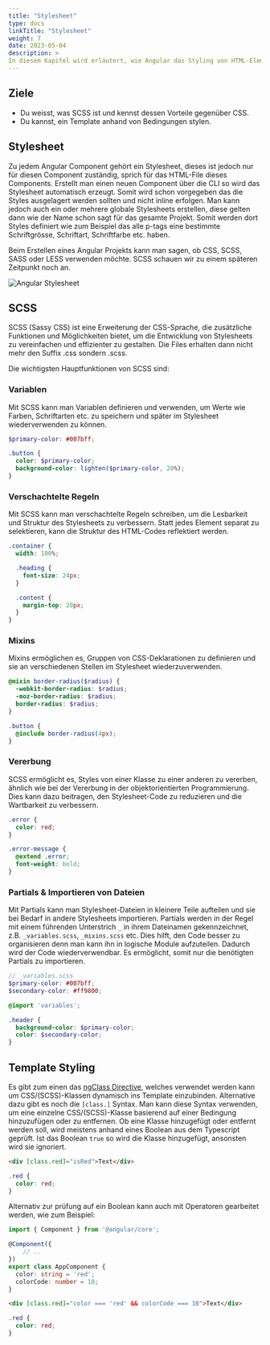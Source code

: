 ```yaml
---
title: "Stylesheet"
type: docs
linkTitle: "Stylesheet"
weight: 7
date: 2023-05-04
description: >
In diesem Kapitel wird erläutert, wie Angular das Styling von HTML-Elementen vorsieht.
---
```

## Ziele
* Du weisst, was SCSS ist und kennst dessen Vorteile gegenüber CSS.
* Du kannst, ein Template anhand von Bedingungen stylen.

## Stylesheet
Zu jedem Angular Component gehört ein Stylesheet, dieses ist jedoch nur für diesen Component zuständig, sprich für das HTML-File dieses Components. Erstellt man einen neuen Component über die CLI so wird das Stylesheet automatisch erzeugt.
Somit wird schon vorgegeben das die Styles ausgelagert werden sollten und nicht inline erfolgen. Man kann jedoch auch ein oder mehrere globale Stylesheets erstellen, diese gelten dann wie der Name schon sagt für das gesamte Projekt. Somit werden dort Styles definiert wie zum Beispiel das alle p-tags eine bestimmte Schriftgrösse, Schriftart, Schriftfarbe etc. haben.

Beim Erstellen eines Angular Projekts kann man sagen, ob CSS, SCSS, SASS oder LESS verwenden möchte. SCSS schauen wir zu einem späteren Zeitpunkt noch an.

![Angular Stylesheet](../images/angular-stylesheet.png)

## SCSS
SCSS (Sassy CSS) ist eine Erweiterung der CSS-Sprache, die zusätzliche Funktionen und Möglichkeiten bietet, um die Entwicklung von Stylesheets zu vereinfachen und effizienter zu gestalten. Die Files erhalten dann nicht mehr den Suffix .css sondern .scss.

Die wichtigsten Hauptfunktionen von SCSS sind:

### Variablen
Mit SCSS kann man Variablen definieren und verwenden, um Werte wie Farben, Schriftarten etc. zu speichern und später im Stylesheet wiederverwenden zu können.

```scss
$primary-color: #007bff;

.button {
  color: $primary-color;
  background-color: lighten($primary-color, 20%);
}
```

### Verschachtelte Regeln
Mit SCSS kann man verschachtelte Regeln schreiben, um die Lesbarkeit und Struktur des Stylesheets zu verbessern. Statt jedes Element separat zu selektieren, kann die Struktur des HTML-Codes reflektiert werden.

```scss
.container {
  width: 100%;

  .heading {
    font-size: 24px;
  }

  .content {
    margin-top: 20px;
  }
}
```

### Mixins
Mixins ermöglichen es, Gruppen von CSS-Deklarationen zu definieren und sie an verschiedenen Stellen im Stylesheet wiederzuverwenden.

```scss
@mixin border-radius($radius) {
  -webkit-border-radius: $radius;
  -moz-border-radius: $radius;
  border-radius: $radius;
}

.button {
  @include border-radius(4px);
}
```

### Vererbung
SCSS ermöglicht es, Styles von einer Klasse zu einer anderen zu vererben, ähnlich wie bei der Vererbung in der objektorientierten Programmierung. Dies kann dazu beitragen, den Stylesheet-Code zu reduzieren und die Wartbarkeit zu verbessern.

```scss
.error {
  color: red;
}

.error-message {
  @extend .error;
  font-weight: bold;
}
```

### Partials & Importieren von Dateien
Mit Partials kann man Stylesheet-Dateien in kleinere Teile aufteilen und sie bei Bedarf in andere Stylesheets importieren. Partials werden in der Regel mit einem führenden Unterstrich `_` in ihrem Dateinamen gekennzeichnet, z.B. `_variables.scss`, `_mixins.scss` etc. Dies hilft, den Code besser zu organisieren denn man kann ihn in logische Module aufzuteilen. Dadurch wird der Code wiederverwendbar. Es ermöglicht, somit nur die benötigten Partials zu importieren.

```scss
// _variables.scss
$primary-color: #007bff;
$secondary-color: #ff9800;
```
```scss
@import 'variables';

.header {
  background-color: $primary-color;
  color: $secondary-color;
}
```


## Template Styling
Es gibt zum einen das [ngClass Directive](../03_7_ts_directives#ngclass), welches verwendet werden kann um CSS/(SCSS)-Klassen dynamisch ins Template einzubinden. 
Alternative dazu gibt es noch die `[class.]` Syntax. Man kann diese Syntax verwenden, um eine einzelne CSS/(SCSS)-Klasse basierend auf einer Bedingung hinzuzufügen oder zu entfernen.
Ob eine Klasse hinzugefügt oder entfernt werden soll, wird meistens anhand eines Boolean aus dem Typescript geprüft. Ist das Boolean `true` so wird die Klasse hinzugefügt, ansonsten wird sie ignoriert.

```html
<div [class.red]="isRed">Text</div>
```
```scss
.red {
  color: red;
}
```

Alternativ zur prüfung auf ein Boolean kann auch mit Operatoren gearbeitet werden, wie zum Beispiel:
```typescript
import { Component } from '@angular/core';

@Component({
    // ..
})
export class AppComponent {
  color: string = 'red';
  colorCode: number = 10;
}
```
```html
<div [class.red]="color === 'red' && colorCode === 10">Text</div>
```
```scss
.red {
  color: red;
}
```
